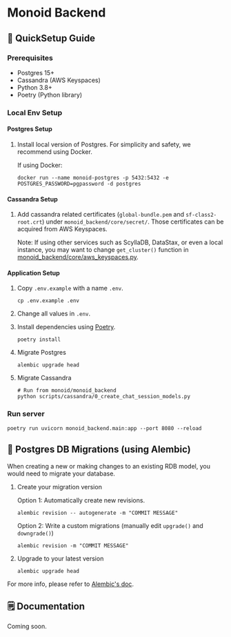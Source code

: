 # Monoid Backend 

## 🌱 QuickSetup Guide

### Prerequisites
- Postgres 15+
- Cassandra (AWS Keyspaces)
- Python 3.8+
- Poetry (Python library)

### Local Env Setup 
#### Postgres Setup
1. Install local version of Postgres. For simplicity and safety, we recommend using Docker. 

    If using Docker: 

    ```
    docker run --name monoid-postgres -p 5432:5432 -e POSTGRES_PASSWORD=pgpassword -d postgres
    ```

#### Cassandra Setup
1. Add cassandra related certificates (`global-bundle.pem` and `sf-class2-root.crt`) under `monoid_backend/core/secret/`. Those certificates can be acquired from AWS Keyspaces.

    Note: If using other services such as ScyllaDB, DataStax, or even a local instance, you may want to change `get_cluster()` function in [monoid_backend/core/aws_keyspaces.py](monoid_backend/core/aws_keyspaces.py).


#### Application Setup
1. Copy `.env.example` with a name `.env`.
    ```
    cp .env.example .env
    ```
    
2. Change all values in `.env`.

3. Install dependencies using [Poetry](https://python-poetry.org/docs/).
    ```
    poetry install
    ```

4. Migrate Postgres
    ```
    alembic upgrade head
    ```

5. Migrate Cassandra
    ```
    # Run from monoid/monoid_backend
    python scripts/cassandra/0_create_chat_session_models.py
    ```


### Run server
```
poetry run uvicorn monoid_backend.main:app --port 8080 --reload
```

## 💽 Postgres DB Migrations (using Alembic)
When creating a new or making changes to an existing RDB model, you would need to migrate your database.


1. Create your migration version

    Option 1: Automatically create new revisions.
    ```
    alembic revision -- autogenerate -m "COMMIT MESSAGE"
    ```

    Option 2: Write a custom migrations (manually edit `upgrade()` and `downgrade()`)

    ```
    alembic revision -m "COMMIT MESSAGE"
    ```

2. Upgrade to your latest version
    ```
    alembic upgrade head
    ```

For more info, please refer to [Alembic's doc](https://alembic.sqlalchemy.org/en/latest/).

## 🗒️ Documentation
Coming soon.
